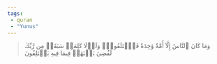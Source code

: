 ```yaml
---
tags: 
 - quran 
 - "Yunus"
---
```


> وَمَا كَانَ ٱلنَّاسُ إِلَّآ أُمَّةٗ وَٰحِدَةٗ فَٱخۡتَلَفُواْۚ وَلَوۡلَا كَلِمَةٞ سَبَقَتۡ مِن رَّبِّكَ لَقُضِيَ بَيۡنَهُمۡ فِيمَا فِيهِ يَخۡتَلِفُونَ
